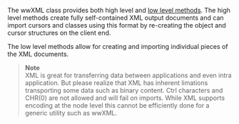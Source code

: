 ﻿The wwXML class provides both high level and [low level methods](vfps://Topic/Class%20wwXML%20%28Low%20Level%20Methods%29). The high level methods create fully self-contained XML output documents and can import cursors and classes using this format by re-creating the object and cursor structures on the client end. The low level methods allow for creating and importing individual pieces of the XML documents.> **Note**  > XML is great for transferring data between applications and even intra application. But please realize that XML has inherent limations transporting some data such as binary content. Ctrl characters and CHR(0) are  not allowed and will fail on imports. While XML supports encoding at the node level this cannot be efficiently done for a generic utility such as wwXML. </blockquote>